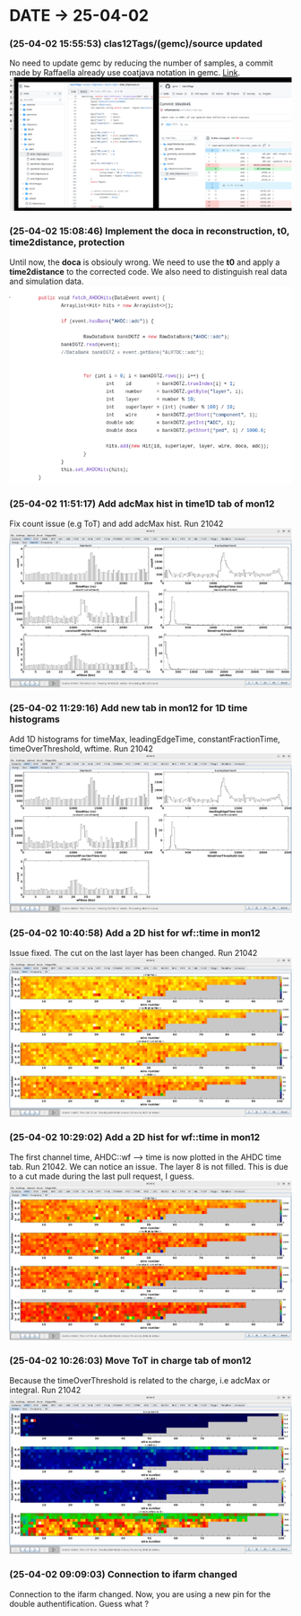 # DATE → 25-04-02

### (25-04-02 15:55:53) clas12Tags/(gemc)/source updated 
No need to update gemc by reducing the number of samples, a commit made by Raffaella already use coatjava notation in gemc. [Link](https://github.com/gemc/clas12Tags/commit/99ed6456a5ac78c42fc16e91d1f8f6073a191b84#diff-c1d9822b22590fb7f13fd8fc5b435b9dcc68e1a028a0eb855c927dbe4f7d6766). 
![25-04-02-15-55-53.png](./img/25-04-02/25-04-02-15-55-53.png) 

### (25-04-02 15:08:46) Implement the doca in reconstruction, t0, time2distance, protection 
Until now, the **doca** is obsiouly wrong. We need to use the **t0** and apply a **time2distance** to the corrected code. We also need to distinguish real data and simulation data.
![25-04-02-15-08-46.png](./img/25-04-02/25-04-02-15-08-46.png) 

### (25-04-02 11:51:17) Add adcMax hist in time1D tab of mon12 
Fix count issue (e.g ToT) and add adcMax hist. Run 21042 
![25-04-02-11-51-17.png](./img/25-04-02/25-04-02-11-51-17.png) 

### (25-04-02 11:29:16) Add new tab in mon12 for 1D time histograms 
Add 1D histograms for timeMax, leadingEdgeTime, constantFractionTime, timeOverThreshold, wftime. Run 21042 
![25-04-02-11-29-16.png](./img/25-04-02/25-04-02-11-29-16.png) 

### (25-04-02 10:40:58) Add a 2D hist for wf::time in mon12 
Issue fixed. The cut on the last layer has been changed. Run 21042 
![25-04-02-10-40-58.png](./img/25-04-02/25-04-02-10-40-58.png) 

### (25-04-02 10:29:02) Add a 2D hist for wf::time in mon12 
The first channel time, AHDC::wf --> time is now plotted in the AHDC time tab. Run 21042. We can notice an issue. The layer 8 is not filled. This is due to a cut made during the last pull request, I guess. 
![25-04-02-10-29-02.png](./img/25-04-02/25-04-02-10-29-02.png) 

### (25-04-02 10:26:03) Move ToT in charge tab of mon12 
Because the timeOverThreshold is related to the charge, i.e adcMax or integral. Run 21042 
![25-04-02-10-26-03.png](./img/25-04-02/25-04-02-10-26-03.png) 

### (25-04-02 09:09:03) Connection to ifarm changed 
Connection to the ifarm changed. Now, you are using a new pin for the double authentification. Guess what ? 

